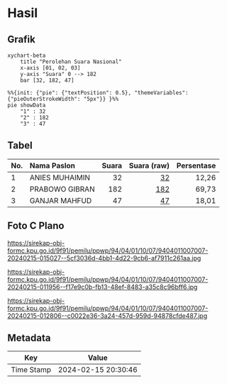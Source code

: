 # Hasil

## Grafik

```mermaid
xychart-beta
    title "Perolehan Suara Nasional"
    x-axis [01, 02, 03]
    y-axis "Suara" 0 --> 182
    bar [32, 182, 47]
```

```mermaid
%%{init: {"pie": {"textPosition": 0.5}, "themeVariables": {"pieOuterStrokeWidth": "5px"}} }%%
pie showData
    "1" : 32
    "2" : 182
    "3" : 47
```

## Tabel

| No. | Nama Paslon    | Suara | Suara (raw) | Persentase |
|:--- |:-------------- | -----:| -----------:| ----------:|
| 1   | ANIES MUHAIMIN | 32    | [32][p-1]   | 12,26      |
| 2   | PRABOWO GIBRAN | 182   | [182][p-2]  | 69,73      |
| 3   | GANJAR MAHFUD  | 47    | [47][p-3]   | 18,01      |


[p-1]: https://github.com/gigit-pemilu/pemilu-2024/blob/main/pilpres/hitung-suara/sub/94-papua-tengah/sub/04-mimika/sub/01-mimika-baru/sub/1007-sempan/sub/007-tps/sub/paslon-1.txt
[p-2]: https://github.com/gigit-pemilu/pemilu-2024/blob/main/pilpres/hitung-suara/sub/94-papua-tengah/sub/04-mimika/sub/01-mimika-baru/sub/1007-sempan/sub/007-tps/sub/paslon-2.txt
[p-3]: https://github.com/gigit-pemilu/pemilu-2024/blob/main/pilpres/hitung-suara/sub/94-papua-tengah/sub/04-mimika/sub/01-mimika-baru/sub/1007-sempan/sub/007-tps/sub/paslon-3.txt

## Foto C Plano

https://sirekap-obj-formc.kpu.go.id/9f91/pemilu/ppwp/94/04/01/10/07/9404011007007-20240215-015027--5cf3036d-4bb1-4d22-9cb6-af7911c261aa.jpg

https://sirekap-obj-formc.kpu.go.id/9f91/pemilu/ppwp/94/04/01/10/07/9404011007007-20240215-011956--f17e9c0b-fb13-48ef-8483-a35c8c96bff6.jpg

https://sirekap-obj-formc.kpu.go.id/9f91/pemilu/ppwp/94/04/01/10/07/9404011007007-20240215-012806--c0022e36-3a24-457d-959d-94878cfde487.jpg


## Metadata

| Key        | Value               |
| ---------- | ------------------- |
| Time Stamp | 2024-02-15 20:30:46 |




